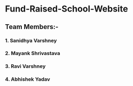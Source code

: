 # Fund-Raised-School-Website

## Team Members:-
### 1. Sanidhya Varshney
### 2. Mayank Shrivastava
### 3. Ravi Varshney
### 4. Abhishek Yadav
